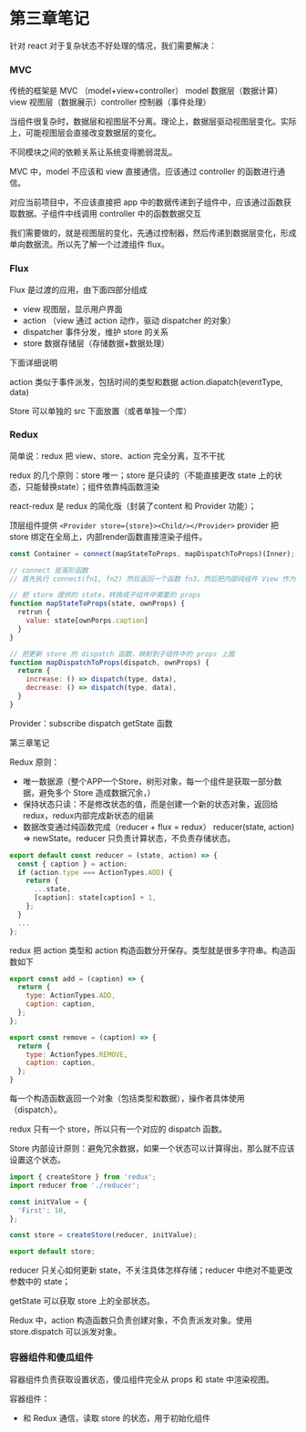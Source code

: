# 第三章笔记

针对 react 对于复杂状态不好处理的情况，我们需要解决：

### MVC 

传统的框架是 MVC （model+view+controller） model 数据层（数据计算）view 视图层（数据展示）controller 控制器（事件处理）

当组件很复杂时，数据层和视图层不分离。理论上，数据层驱动视图层变化。实际上，可能视图层会直接改变数据层的变化。

不同模块之间的依赖关系让系统变得脆弱混乱。

MVC 中，model 不应该和 view 直接通信。应该通过 controller 的函数进行通信。

对应当前项目中，不应该直接把 app 中的数据传递到子组件中，应该通过函数获取数据。子组件中线调用 controller 中的函数数据交互

我们需要做的，就是视图层的变化，先通过控制器，然后传递到数据层变化，形成单向数据流。所以先了解一个过渡组件 flux。

### Flux

Flux 是过渡的应用，由下面四部分组成

- view 视图层，显示用户界面
- action （view 通过 action 动作，驱动 dispatcher 的对象）
- dispatcher 事件分发，维护 store 的关系
- store 数据存储层（存储数据+数据处理）

下面详细说明

action 类似于事件派发，包括时间的类型和数据 action.diapatch(eventType, data) 

Store 可以单独的 src 下面放置（或者单独一个库）

### Redux

简单说：redux 把 view、store、action 完全分离，互不干扰

redux 的几个原则：store 唯一；store 是只读的（不能直接更改 state 上的状态，只能替换state）；组件依靠纯函数渲染

react-redux 是 redux 的简化版（封装了content 和 Provider 功能）；

顶层组件提供 `<Provider store={store}><Child/></Provider>` provider 把 store 绑定在全局上，内部render函数直接渲染子组件。

```js
const Container = connect(mapStateToProps, mapDispatchToProps)(Inner);

// connect 是高阶函数
// 首先执行 connect(fn1, fn2) 然后返回一个函数 fn3，然后把内部纯组件 View 作为参数传递给 fn3(Inner)，返回我们需要的容器组件

// 把 store 提供的 state，转换成子组件中需要的 props
function mapStateToProps(state, ownProps) {
  retrun {
    value: state[ownPorps.caption]
  }
}

// 把更新 store 的 dispatch 函数，映射到子组件中的 props 上面
function mapDispatchToProps(dispatch, ownProps) {
  return {
    increase: () => dispatch(type, data),
    decrease: () => dispatch(type, data),
  }
}
```

Provider：subscribe dispatch getState 函数



第三章笔记

Redux 原则：

- 唯一数据源（整个APP一个Store，树形对象，每一个组件是获取一部分数据，避免多个 Store 造成数据冗余，）
- 保持状态只读：不是修改状态的值，而是创建一个新的状态对象，返回给redux，redux内部完成新状态的组装
- 数据改变通过纯函数完成（reducer + flux = redux） reducer(state, action) => newState。reducer 只负责计算状态，不负责存储状态。

~~~js
export default const reducer = (state, action) => {
  const { caption } = action;
  if (action.type === ActionTypes.ADD) {
    return {
      ...state,
      [caption]: state[caption] + 1,
    };
  }
  ...
};
~~~

redux 把 action 类型和 action 构造函数分开保存。类型就是很多字符串。构造函数如下

~~~js
export const add = (caption) => {
  return {
    type: ActionTypes.ADD,
    caption: caption,
  };
};

export const remove = (caption) => {
  return {
    type: ActionTypes.REMOVE,
    caption: caption,
  };
}
~~~

每一个构造函数返回一个对象（包括类型和数据），操作者具体使用（dispatch）。

redux 只有一个 store，所以只有一个对应的 dispatch 函数。

Store 内部设计原则：避免冗余数据，如果一个状态可以计算得出，那么就不应该设置这个状态。

~~~js
import { createStore } from 'redux';
import reducer from './reducer';

const initValue = {
  'First': 10,
};

const store = createStore(reducer, initValue);

export default store;
~~~

reducer 只关心如何更新 state，不关注具体怎样存储；reducer 中绝对不能更改参数中的 state；

getState 可以获取 store 上的全部状态。

Redux 中，action 构造函数只负责创建对象，不负责派发对象。使用 store.dispatch 可以派发对象。

### 容器组件和傻瓜组件

容器组件负责获取设置状态，傻瓜组件完全从 props 和 state 中渲染视图。

容器组件：

- 和 Redux 通信，读取 store 的状态，用于初始化组件
